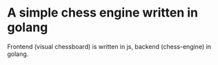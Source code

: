 # A simple chess engine written in golang

Frontend (visual chessboard) is written in js, backend (chess-engine) in golang.

